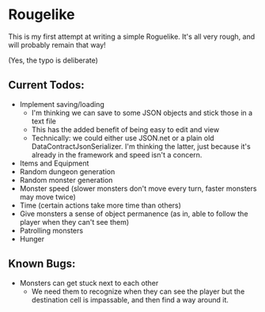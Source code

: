 ﻿# Rougelike

This is my first attempt at writing a simple Roguelike. It's all very rough, and will probably remain that way!

(Yes, the typo is deliberate)

## Current Todos:

- Implement saving/loading
    - I'm thinking we can save to some JSON objects and stick those in a text file
    - This has the added benefit of being easy to edit and view
    - Technically: we could either use JSON.net or a plain old DataContractJsonSerializer. I'm thinking the latter, just because it's already in the framework and speed isn't a concern.
- Items and Equipment
- Random dungeon generation
- Random monster generation
- Monster speed (slower monsters don't move every turn, faster monsters may move twice)
- Time (certain actions take more time than others)
- Give monsters a sense of object permanence (as in, able to follow the player when they can't see them)
- Patrolling monsters
- Hunger

## Known Bugs:

- Monsters can get stuck next to each other
    - We need them to recognize when they can see the player but the destination cell is impassable, and then find a way around it.